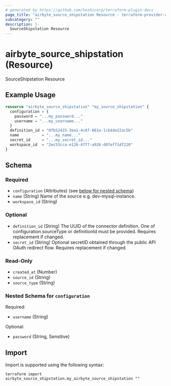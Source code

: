 ```yaml
---
# generated by https://github.com/hashicorp/terraform-plugin-docs
page_title: "airbyte_source_shipstation Resource - terraform-provider-airbyte"
subcategory: ""
description: |-
  SourceShipstation Resource
---
```


# airbyte_source_shipstation (Resource)

SourceShipstation Resource

## Example Usage

```terraform
resource "airbyte_source_shipstation" "my_source_shipstation" {
  configuration = {
    password = "...my_password..."
    username = "...my_username..."
  }
  definition_id = "0fb52425-3ea1-4c8f-861a-1cb4de22ac5b"
  name          = "...my_name..."
  secret_id     = "...my_secret_id..."
  workspace_id  = "2ec53cca-e126-47f7-a926-d07eff1df220"
}
```

<!-- schema generated by tfplugindocs -->
## Schema

### Required

- `configuration` (Attributes) (see [below for nested schema](#nestedatt--configuration))
- `name` (String) Name of the source e.g. dev-mysql-instance.
- `workspace_id` (String)

### Optional

- `definition_id` (String) The UUID of the connector definition. One of configuration.sourceType or definitionId must be provided. Requires replacement if changed.
- `secret_id` (String) Optional secretID obtained through the public API OAuth redirect flow. Requires replacement if changed.

### Read-Only

- `created_at` (Number)
- `source_id` (String)
- `source_type` (String)

<a id="nestedatt--configuration"></a>
### Nested Schema for `configuration`

Required:

- `username` (String)

Optional:

- `password` (String, Sensitive)

## Import

Import is supported using the following syntax:

```shell
terraform import airbyte_source_shipstation.my_airbyte_source_shipstation ""
```
